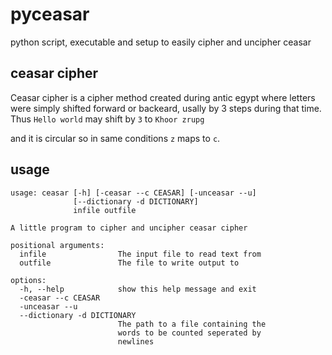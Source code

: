 # pyceasar
python script, executable and setup to easily cipher and uncipher ceasar

## ceasar cipher

Ceasar cipher is a cipher method created during
antic egypt where letters were simply shifted forward or backeard, usally by 3 steps during that time.
Thus `Hello world` may shift by `3` to `Khoor zrupg`

and it is circular so in same conditions `z` maps to `c`.

## usage
```
usage: ceasar [-h] [-ceasar --c CEASAR] [-unceasar --u]
              [--dictionary -d DICTIONARY]
              infile outfile

A little program to cipher and uncipher ceasar cipher

positional arguments:
  infile                The input file to read text from
  outfile               The file to write output to

options:
  -h, --help            show this help message and exit
  -ceasar --c CEASAR
  -unceasar --u
  --dictionary -d DICTIONARY
                        The path to a file containing the
                        words to be counted seperated by
                        newlines
```
